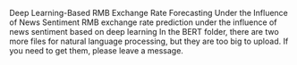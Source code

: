 Deep Learning-Based RMB Exchange Rate Forecasting Under the Influence of News Sentiment
RMB exchange rate prediction under the influence of news sentiment based on deep learning
In the BERT folder, there are two more files for natural language processing, but they are too big to upload. If you need to get them, please leave a message.
